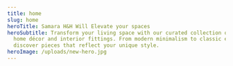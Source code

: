 ```yaml
---
title: home
slug: home
heroTitle: Samara H&H Will Elevate your spaces
heroSubtitle: Transform your living space with our curated collection of premium
  home décor and interior fittings. From modern minimalism to classic elegance,
  discover pieces that reflect your unique style.
heroImage: /uploads/new-hero.jpg
---
```

